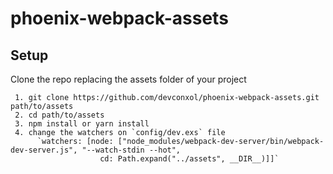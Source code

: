 # phoenix-webpack-assets

## Setup
Clone the repo replacing the assets folder of your project
```
 1. git clone https://github.com/devconxol/phoenix-webpack-assets.git path/to/assets
 2. cd path/to/assets
 3. npm install or yarn install
 4. change the watchers on `config/dev.exs` file
      `watchers: [node: ["node_modules/webpack-dev-server/bin/webpack-dev-server.js", "--watch-stdin --hot",
                    cd: Path.expand("../assets", __DIR__)]]`
  
